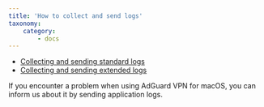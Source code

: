 ```yaml
---
title: 'How to collect and send logs'
taxonomy:
    category:
        - docs
---
```


* [Collecting and sending standard logs](#default)
* [Collecting and sending extended logs](#extended)

If you encounter a problem when using AdGuard VPN for macOS, you can inform us about it by sending application logs.